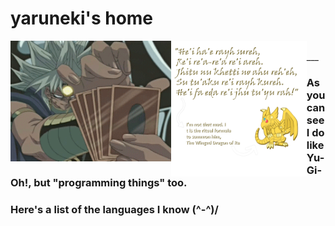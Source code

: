 # yaruneki's home

<img align="left" src="marik.gif" width="51%" height="auto" style="padding: 0 auto;">
<img align="left" src="quote_and_comment.png" width="43%" height="auto" style="padding: 0 auto;">
<br>
___

### As you can see I do like Yu-Gi-Oh!, but "programming things" too.
### Here's a list of the languages I know \(^-^)/
